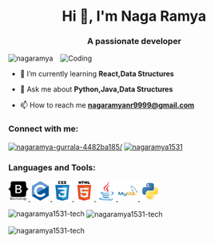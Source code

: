 
<h1 align="center">Hi 👋, I'm Naga Ramya</h1>
<h3 align="center">A passionate developer</h3>
<img align="right" alt="Coding" width="400" src="https://i.pinimg.com/originals/11/96/89/119689d2f8ae50053501afb4190e23f6.gif">

<p align="left"> <img src="https://komarev.com/ghpvc/?username=nagaramya1531-tech&label=Profile%20views&color=0e75b6&style=flat" alt="nagaramya" /> </p>

- 🌱 I’m currently learning **React,Data Structures**

- 💬 Ask me about **Python,Java,Data Structures**

- 📫 How to reach me **nagaramyanr9999@gmail.com**

<h3 align="left">Connect with me:</h3>
<p align="left">
<a href="https://linkedin.com/in/nagaramya-gurrala-4482ba185/" target="blank"><img align="center" src="https://raw.githubusercontent.com/rahuldkjain/github-profile-readme-generator/master/src/images/icons/Social/linked-in-alt.svg" alt="nagaramya-gurrala-4482ba185/" height="30" width="40" /></a>
<a href="https://www.hackerrank.com/nagaramya1531" target="blank"><img align="center" src="https://raw.githubusercontent.com/rahuldkjain/github-profile-readme-generator/master/src/images/icons/Social/hackerrank.svg" alt="nagaramya1531" height="30" width="40" /></a>
</p>

<h3 align="left">Languages and Tools:</h3>
<p align="left"> <a href="https://getbootstrap.com" target="_blank" rel="noreferrer"> <img src="https://raw.githubusercontent.com/devicons/devicon/master/icons/bootstrap/bootstrap-plain-wordmark.svg" alt="bootstrap" width="40" height="40"/> </a> <a href="https://www.cprogramming.com/" target="_blank" rel="noreferrer"> <img src="https://raw.githubusercontent.com/devicons/devicon/master/icons/c/c-original.svg" alt="c" width="40" height="40"/> </a> <a href="https://www.w3schools.com/css/" target="_blank" rel="noreferrer"> <img src="https://raw.githubusercontent.com/devicons/devicon/master/icons/css3/css3-original-wordmark.svg" alt="css3" width="40" height="40"/> </a> <a href="https://www.w3.org/html/" target="_blank" rel="noreferrer"> <img src="https://raw.githubusercontent.com/devicons/devicon/master/icons/html5/html5-original-wordmark.svg" alt="html5" width="40" height="40"/> </a> <a href="https://www.java.com" target="_blank" rel="noreferrer"> <img src="https://raw.githubusercontent.com/devicons/devicon/master/icons/java/java-original.svg" alt="java" width="40" height="40"/> </a> <a href="https://www.mysql.com/" target="_blank" rel="noreferrer"> <img src="https://raw.githubusercontent.com/devicons/devicon/master/icons/mysql/mysql-original-wordmark.svg" alt="mysql" width="40" height="40"/> </a> <a href="https://www.python.org" target="_blank" rel="noreferrer"> <img src="https://raw.githubusercontent.com/devicons/devicon/master/icons/python/python-original.svg" alt="python" width="40" height="40"/> </a> </p>

<p><img align="left" src="https://github-readme-stats.vercel.app/api/top-langs?username=nagaramya1531-tech&show_icons=true&locale=en&layout=compact" alt="nagaramya1531-tech" /></p>

<p>&nbsp;<img align="center" src="https://github-readme-stats.vercel.app/api?username=nagaramya1531-tech&show_icons=true&locale=en" alt="nagaramya1531-tech" /></p>

<p><img align="center" src="https://github-readme-streak-stats.herokuapp.com/?user=nagaramya1531-tech&" alt="nagaramya1531-tech" /></p>
